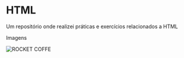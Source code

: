 # HTML
Um repositório onde realizei práticas e exercícios relacionados a HTML

Imagens

![ROCKET COFFE](https://postimg.cc/LqMYyWnn)

